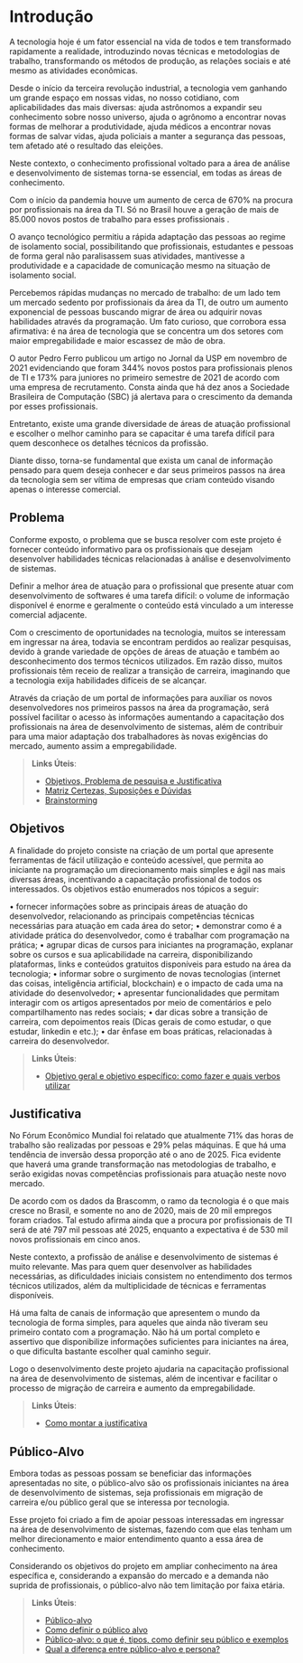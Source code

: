 # Introdução

A tecnologia hoje é um fator essencial na vida de todos e tem transformado rapidamente a realidade, introduzindo novas técnicas e metodologias de trabalho, transformando os métodos de produção, as relações sociais e até mesmo as atividades econômicas.

Desde o início da terceira revolução industrial, a tecnologia vem ganhando um grande espaço em nossas vidas, no nosso cotidiano, com aplicabilidades das mais diversas: ajuda astrônomos a expandir seu conhecimento sobre nosso universo, ajuda o agrônomo a encontrar novas formas de melhorar a produtividade, ajuda médicos a encontrar novas formas de salvar vidas, ajuda policiais a manter a segurança das pessoas, tem afetado até o resultado das eleições. 

Neste contexto, o conhecimento profissional voltado para a área de análise e desenvolvimento de sistemas torna-se essencial, em todas as áreas de conhecimento.

Com o início da pandemia houve um aumento de cerca de 670% na procura por profissionais na área da TI. Só no Brasil houve a geração de mais de 85.000 novos postos de trabalho para esses profissionais .

O avanço tecnológico permitiu a rápida adaptação das pessoas ao regime de isolamento social, possibilitando que profissionais, estudantes e pessoas de forma geral não paralisassem suas atividades, mantivesse a produtividade e a capacidade de comunicação mesmo na situação de isolamento social. 

Percebemos rápidas mudanças no mercado de trabalho: de um lado tem um mercado sedento por profissionais da área da TI, de outro um aumento exponencial de pessoas buscando migrar de área ou adquirir novas habilidades através da programação. Um fato curioso, que corrobora essa afirmativa: é na área de tecnologia que se concentra um dos setores com maior empregabilidade e maior escassez de mão de obra. 

O autor Pedro Ferro publicou um artigo no Jornal da USP em novembro de 2021 evidenciando que foram 344% novos postos para profissionais plenos de TI e 173% para juniores no primeiro semestre de 2021 de acordo com uma empresa de recrutamento. Consta ainda que há dez anos a Sociedade Brasileira de Computação (SBC) já alertava para o crescimento da demanda por esses profissionais.  

Entretanto, existe uma grande diversidade de áreas de atuação profissional e escolher o melhor caminho para se capacitar é uma tarefa difícil para quem desconhece os detalhes técnicos da profissão.

Diante disso, torna-se fundamental que exista um canal de informação pensado para quem deseja conhecer e dar seus primeiros passos na área da tecnologia sem ser vítima de empresas que criam conteúdo visando apenas o interesse comercial.

## Problema
Conforme exposto, o problema que se busca resolver com este projeto é fornecer conteúdo informativo para os profissionais que desejam desenvolver habilidades técnicas relacionadas à análise e desenvolvimento de sistemas. 

Definir a melhor área de atuação para o profissional que presente atuar com desenvolvimento de softwares é uma tarefa difícil: o volume de informação disponível é enorme e geralmente o conteúdo está vinculado a um interesse comercial adjacente. 

Com o crescimento de oportunidades na tecnologia, muitos se interessam em ingressar na área, todavia se encontram perdidos ao realizar pesquisas, devido à grande variedade de opções de áreas de atuação e também ao desconhecimento dos termos técnicos utilizados. Em razão disso, muitos profissionais têm receio de realizar a transição de carreira, imaginando que a tecnologia exija habilidades difíceis de se alcançar.

Através da criação de um portal de informações para auxiliar os novos desenvolvedores nos primeiros passos na área da programação, será possível facilitar o acesso às informações aumentando a capacitação dos profissionais na área de desenvolvimento de sistemas, além de contribuir para uma maior adaptação dos trabalhadores às novas exigências do mercado, aumento assim a empregabilidade. 

> **Links Úteis**:
> - [Objetivos, Problema de pesquisa e Justificativa](https://medium.com/@versioparole/objetivos-problema-de-pesquisa-e-justificativa-c98c8233b9c3)
> - [Matriz Certezas, Suposições e Dúvidas](https://medium.com/educa%C3%A7%C3%A3o-fora-da-caixa/matriz-certezas-suposi%C3%A7%C3%B5es-e-d%C3%BAvidas-fa2263633655)
> - [Brainstorming](https://www.euax.com.br/2018/09/brainstorming/)

## Objetivos

A finalidade do projeto consiste na criação de um portal que apresente ferramentas de fácil utilização e conteúdo acessível, que permita ao iniciante na programação um direcionamento mais simples e ágil nas mais diversas áreas, incentivando a capacitação profissional de todos os interessados. Os objetivos estão enumerados nos tópicos a seguir:

•	fornecer informações sobre as principais áreas de atuação do desenvolvedor, relacionando as principais competências técnicas necessárias para atuação em cada área do setor;
•	demonstrar como é a atividade prática do desenvolvedor, como é trabalhar com programação na prática;
•	agrupar dicas de cursos para iniciantes na programação, explanar sobre os cursos e sua aplicabilidade na carreira, disponibilizando plataformas, links e conteúdos gratuitos disponíveis para estudo na área da tecnologia;
•	informar sobre o surgimento de novas tecnologias (internet das coisas, inteligência artificial, blockchain) e o impacto de cada uma na atividade do desenvolvedor;
•	apresentar funcionalidades que permitam interagir com os artigos apresentados por meio de comentários e pelo compartilhamento nas redes sociais;
•	dar dicas sobre a transição de carreira, com depoimentos reais (Dicas gerais de como estudar, o que estudar, linkedin e etc.);
•	dar ênfase em boas práticas, relacionadas à carreira do desenvolvedor.

 
> **Links Úteis**:
> - [Objetivo geral e objetivo específico: como fazer e quais verbos utilizar](https://blog.mettzer.com/diferenca-entre-objetivo-geral-e-objetivo-especifico/)

## Justificativa

No Fórum Econômico Mundial foi relatado que atualmente 71% das horas de trabalho são realizadas por pessoas e 29% pelas máquinas.  E que há uma tendência de inversão dessa proporção até o ano de 2025.  Fica evidente que haverá uma grande transformação nas metodologias de trabalho, e serão exigidas novas competências profissionais para atuação neste novo mercado. 

De acordo com os dados da Brascomm, o ramo da tecnologia é o que mais cresce no Brasil, e somente no ano de 2020, mais de 20 mil empregos foram criados. Tal estudo afirma ainda que a procura por profissionais de TI será de até 797 mil pessoas até 2025, enquanto a expectativa é de 530 mil novos profissionais em cinco anos. 

Neste contexto, a profissão de análise e desenvolvimento de sistemas é muito relevante. Mas para quem quer desenvolver as habilidades necessárias, as dificuldades iniciais consistem no entendimento dos termos técnicos utilizados, além da multiplicidade de técnicas e ferramentas disponíveis.  

Há uma falta de canais de informação que apresentem o mundo da tecnologia de forma simples, para aqueles que ainda não tiveram seu primeiro contato com a programação. Não há um portal completo e assertivo que disponibilize informações suficientes para iniciantes na área, o que dificulta bastante escolher qual caminho seguir.

Logo o desenvolvimento deste projeto ajudaria na capacitação profissional na área de desenvolvimento de sistemas, além de incentivar e facilitar o processo de migração de carreira e aumento da empregabilidade.



> **Links Úteis**:
> - [Como montar a justificativa](https://guiadamonografia.com.br/como-montar-justificativa-do-tcc/)

## Público-Alvo

Embora todas as pessoas possam se beneficiar das informações apresentadas no site, o público-alvo são os profissionais iniciantes na área de desenvolvimento de sistemas, seja profissionais em migração de carreira e/ou público geral que se interessa por tecnologia.

Esse projeto foi criado a fim de apoiar pessoas interessadas em ingressar na área de desenvolvimento de sistemas, fazendo com que elas tenham um melhor direcionamento e maior entendimento quanto a essa área de conhecimento. 

Considerando os objetivos do projeto em ampliar conhecimento na área específica e, considerando a expansão do mercado e a demanda não suprida de profissionais, o público-alvo não tem limitação por faixa etária.

> **Links Úteis**:
> - [Público-alvo](https://blog.hotmart.com/pt-br/publico-alvo/)
> - [Como definir o público alvo](https://exame.com/pme/5-dicas-essenciais-para-definir-o-publico-alvo-do-seu-negocio/)
> - [Público-alvo: o que é, tipos, como definir seu público e exemplos](https://klickpages.com.br/blog/publico-alvo-o-que-e/)
> - [Qual a diferença entre público-alvo e persona?](https://rockcontent.com/blog/diferenca-publico-alvo-e-persona/)
